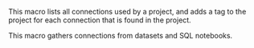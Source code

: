 This macro lists all connections used by a project, and adds a tag to the project for each connection that is found in the project.

This macro gathers connections from datasets and SQL notebooks.
